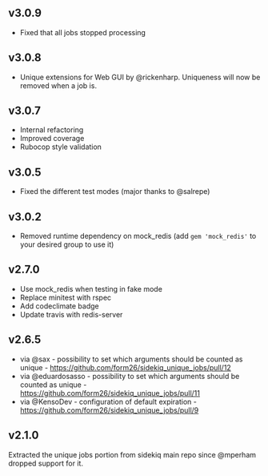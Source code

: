 ## v3.0.9
- Fixed that all jobs stopped processing

## v3.0.8
- Unique extensions for Web GUI by @rickenharp. Uniqueness will now be removed when a job is.

## v3.0.7
- Internal refactoring
- Improved coverage
- Rubocop style validation

## v3.0.5
- Fixed the different test modes (major thanks to @salrepe)

## v3.0.2
- Removed runtime dependency on mock_redis (add `gem 'mock_redis'` to your desired group to use it)

## v2.7.0
- Use mock_redis when testing in fake mode
- Replace minitest with rspec
- Add codeclimate badge
- Update travis with redis-server

## v2.6.5
- via @sax - possibility to set which arguments should be counted as unique - https://github.com/form26/sidekiq_unique_jobs/pull/12
- via @eduardosasso - possibility to set which arguments should be counted as unique - https://github.com/form26/sidekiq_unique_jobs/pull/11
- via @KensoDev - configuration of default expiration - https://github.com/form26/sidekiq_unique_jobs/pull/9

## v2.1.0

Extracted the unique jobs portion from sidekiq main repo since @mperham dropped support for it.
